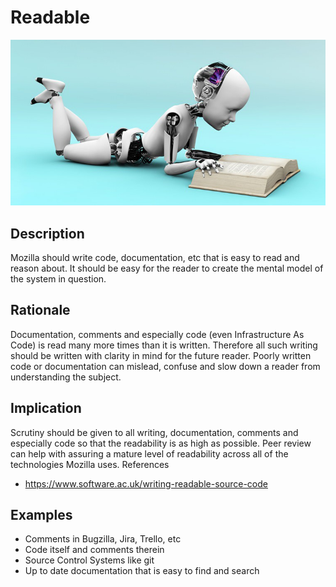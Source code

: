  # Readable
![readable](../../images/readable.jpg)
## Description
Mozilla should write code, documentation, etc that is easy to read and reason about. It should be easy for the reader to create the mental model of the system in question.
## Rationale
Documentation, comments and especially code (even Infrastructure As Code) is read many more times than it is written. Therefore all such writing should be written with clarity in mind for the future reader. Poorly written code or documentation can mislead, confuse and slow down a reader from understanding the subject.
## Implication
Scrutiny should be given to all writing, documentation, comments and especially code so that the readability is as high as possible. Peer review can help with assuring a mature level of readability across all of the technologies Mozilla uses.
References
* https://www.software.ac.uk/writing-readable-source-code

## Examples
* Comments in Bugzilla, Jira, Trello, etc
* Code itself and comments therein
* Source Control Systems like git
* Up to date documentation that is easy to find and search
